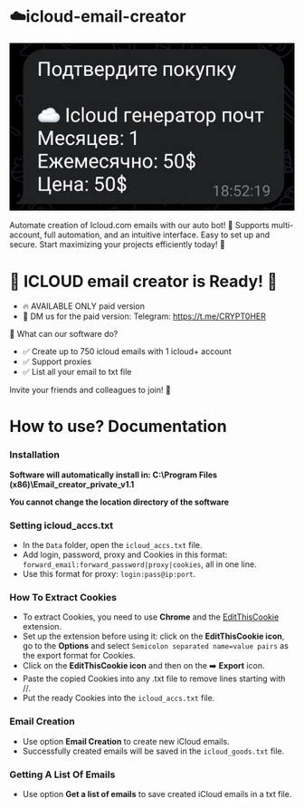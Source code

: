# ☁️icloud-email-creator

[![soft_seller_github](https://github.com/JMSM0707/icloud-email-creator/blob/master/icloud-email-creator.png)](http://t.me/CRYPT0HER_SELLERBOT?start=6617612281)

Automate creation of Icloud.com emails with our auto bot! 🚀 Supports multi-account, full automation, and an intuitive interface. Easy to set up and secure. Start maximizing your projects efficiently today! 🌱

# 🎉 ICLOUD email creator is Ready! 🎉

- 🔥 AVAILABLE ONLY paid version
- 💎 DM us for the paid version: Telegram: https://t.me/CRYPT0HER

🚀 What can our software do?

- ✅ Create up to 750 icloud emails with 1 icloud+ account
- ✅ Support proxies
- ✅ List all your email to txt file

Invite your friends and colleagues to join! 🚀

# How to use? Documentation
### Installation
**Software will automatically install in: C:\Program Files (x86)\Email_creator_private_v1.1**

**You cannot change the location directory of the software**

### Setting icloud_accs.txt
* In the `Data` folder, open the `icloud_accs.txt` file.
* Add login, password, proxy and Cookies in this format: `forward_email:forward_password|proxy|cookies`, all in one line.
* Use this format for proxy: `login:pass@ip:port`.

### How To Extract Cookies
* To extract Сookies, you need to use **Chrome** and the [EditThisCookie](https://chromewebstore.google.com/detail/editthiscookie-v3/ojfebgpkimhlhcblbalbfjblapadhbol) extension.
* Set up the extension before using it: click on the **EditThisCookie icon**, go to the **Options** and select `Semicolon separated name=value pairs` as the export format for Сookies.
* Click on the **EditThisCookie icon** and then on the ➡️ **Export** icon.
* Paste the copied Сookies into any .txt file to remove lines starting with //.
* Put the ready Сookies into the `icloud_accs.txt` file.

### Email Creation
* Use option **Email Creation** to create new iCloud emails.
* Successfully created emails will be saved in the `icloud_goods.txt` file.

### Getting A List Of Emails
* Use option **Get a list of emails** to save created iCloud emails in a txt file.
